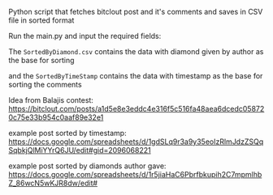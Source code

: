 Python script that fetches bitclout post and it's comments and saves in CSV file in sorted format


Run the main.py and input the required fields:

The `SortedByDiamond.csv` contains the data with diamond given by author as the base for sorting

and the `SortedByTimeStamp` contains the data with timestamp as the base for sorting the comments

Idea from Balajis contest: https://bitclout.com/posts/a1d5e8e3eddc4e316f5c516fa48aea6dcedc058720c75e33b954c0aaf89e32e1


example post sorted by timestamp: https://docs.google.com/spreadsheets/d/1gdSLq9r3a9y35eoIzRlmJdzZSQqSqbkjQlMiYYrQ6JU/edit#gid=2096068221

example post sorted by diamonds author gave: https://docs.google.com/spreadsheets/d/1r5jiaHaC6Pbrfbkupih2C7mpmlhbZ_86wcN5wKJR8dw/edit#